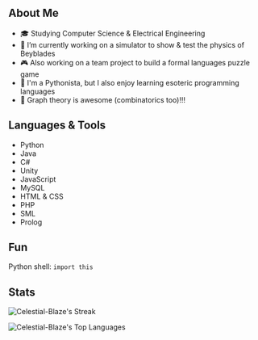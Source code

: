 ## About Me ##

<!--
**Celestial-Blaze/Celestial-Blaze** is a ✨ _special_ ✨ repository because its `README.md` (this file) appears on your GitHub profile.
-->

- 🎓 Studying Computer Science & Electrical Engineering
- 🌟 I’m currently working on a simulator to show & test the physics of Beyblades
- 🎮 Also working on a team project to build a formal languages puzzle game
- 🐍 I'm a Pythonista, but I also enjoy learning esoteric programming languages
- 💖 Graph theory is awesome (combinatorics too)!!!

## Languages & Tools ##
- Python
- Java
- C#
- Unity
- JavaScript
- MySQL
- HTML & CSS
- PHP
- SML
- Prolog

## Fun ##

Python shell: `import this`

## Stats ##

![Celestial-Blaze's Streak](https://github-readme-streak-stats.herokuapp.com/?user=Celestial-Blaze&theme=material-palenight&hide_border=true)

![Celestial-Blaze's Top Languages](https://github-readme-stats.vercel.app/api/top-langs/?username=Celestial-Blaze&theme=material-palenight&show_icons=true&hide_border=true&layout=compact)
